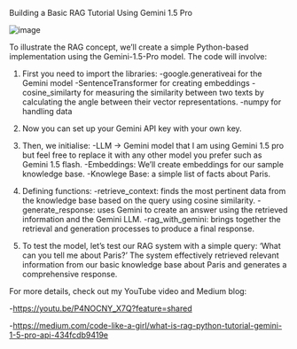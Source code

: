 Building a Basic RAG Tutorial Using Gemini 1.5 Pro

![image](https://github.com/user-attachments/assets/286fb0e0-1adc-4924-9b80-1a76d6b29437)

To illustrate the RAG concept, we’ll create a simple Python-based implementation using the Gemini-1.5-Pro model. The code will involve:

1. First you need to import the libraries:
-google.generativeai for the Gemini model
-SentenceTransformer for creating embeddings
-cosine_similarty for measuring the similarity between two texts by calculating the angle between their vector representations.
-numpy for handling data

2. Now you can set up your Gemini API key with your own key.
   
3. Then, we initialise:
-LLM → Gemini model that I am using Gemini 1.5 pro but feel free to replace it with any other model you prefer such as Gemini 1.5 flash.
-Embeddings: We’ll create embeddings for our sample knowledge base.
-Knowlege Base: a simple list of facts about Paris.

4. Defining functions:
-retrieve_context: finds the most pertinent data from the knowledge base based on the query using cosine similarity.
-generate_response: uses Gemini to create an answer using the retrieved information and the Gemini LLM.
-rag_with_gemini: brings together the retrieval and generation processes to produce a final response.

5. To test the model, let’s test our RAG system with a simple query: ‘What can you tell me about Paris?’ The system effectively retrieved relevant information from our basic knowledge base about Paris and generates a comprehensive response.

For more details, check out my YouTube video and Medium blog:

-https://youtu.be/P4NOCNY_X7Q?feature=shared

-https://medium.com/code-like-a-girl/what-is-rag-python-tutorial-gemini-1-5-pro-api-434fcdb9419e
